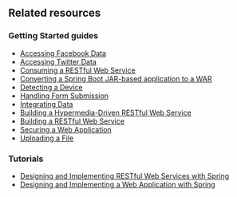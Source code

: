 ## Related resources

### Getting Started guides

* [Accessing Facebook Data][gs-accessing-facebook]
* [Accessing Twitter Data][gs-accessing-twitter]
* [Consuming a RESTful Web Service][gs-consuming-rest]
* [Converting a Spring Boot JAR-based application to a WAR][gs-convert-jar-to-war]
* [Detecting a Device][gs-device-detection]
* [Handling Form Submission][gs-handling-form-submission]
* [Integrating Data][gs-integration]
* [Building a Hypermedia-Driven RESTful Web Service][gs-rest-hateoas]
* [Building a RESTful Web Service][gs-rest-service]
* [Securing a Web Application][gs-securing-web]
* [Uploading a File][gs-uploading-files]

[gs-accessing-facebook]: /guides/gs/accessing-facebook/
[gs-accessing-twitter]: /guides/gs/accessing-twitter/
[gs-consuming-rest]: /guides/gs/consuming-rest/
[gs-convert-jar-to-war]: /guides/gs/convert-jar-to-war/
[gs-device-detection]: /guides/gs/device-detection/
[gs-handling-form-submission]: /guides/gs/handling-form-submission/
[gs-integration]: /guides/gs/integration/
[gs-rest-hateoas]: /guides/gs/rest-hateoas/
[gs-rest-service]: /guides/gs/rest-service/
[gs-securing-web]: /guides/gs/securing-web/
[gs-uploading-files]: /guides/gs/uploading-files/


### Tutorials

* [Designing and Implementing RESTful Web Services with Spring][tut-rest]
* [Designing and Implementing a Web Application with Spring][tut-web]

[tut-rest]: /guides/tutorials/rest/
[tut-web]: /guides/tutorials/web
